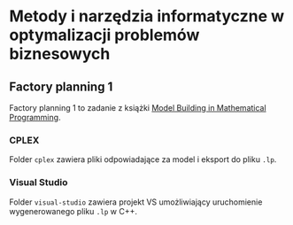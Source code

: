 # Metody i narzędzia informatyczne w optymalizacji problemów biznesowych

## Factory planning 1

Factory planning 1 to zadanie z książki [Model Building in Mathematical Programming](https://www.researchgate.net/profile/Fazel-Varasteh-2/post/Can_anybody_please_suggest_a_reference_for_modelling_cost_of_production/attachment/59d63615c49f478072ea3d2f/AS%3A273636437495809%401442251418466/download/Wiley+Model+Building+in+Mathematical+Programming+5th+++++++%282013%29.%5Bsharethefiles.com%5D.pdf).

### CPLEX

Folder `cplex` zawiera pliki odpowiadające za model i eksport do pliku `.lp`.

### Visual Studio

Folder `visual-studio` zawiera projekt VS umożliwiający uruchomienie wygenerowanego pliku `.lp` w C++.
